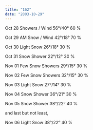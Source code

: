 ```yaml
---
title: "162"
date: "2003-10-29"
---
```


Oct 28 Showers / Wind 56°/40° 60 %

Oct 29 AM Snow / Wind 42°/18° 70 %

Oct 30 Light Snow 26°/18° 30 %

Oct 31 Snow Shower 22°/12° 30 %

Nov 01 Few Snow Showers 29°/15° 30 %

Nov 02 Few Snow Showers 32°/15° 30 %

Nov 03 Light Snow 27°/14° 30 %

Nov 04 Snow Shower 36°/21° 30 %

Nov 05 Snow Shower 38°/22° 40 %

and last but not least,

Nov 06 Light Snow 38°/22° 40 %
